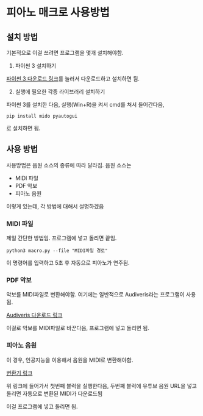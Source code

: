 # 피아노 매크로 사용방법

## 설치 방법
기본적으로 이걸 쓰려면 프로그램을 몇개 설치해야함.
1. 파이썬 3 설치하기

[파이썬 3 다운로드 링크](https://www.python.org/ftp/python/3.11.5/python-3.11.5-amd64.exe)를 눌러서 다운로드하고 설치하면 됨.

2. 실행에 필요한 각종 라이브러리 설치하기

파이썬 3를 설치한 다음, 실행(Win+R)을 켜서 cmd를 쳐서 들어간다음,

```
pip install mido pyautogui
```
로 설치하면 됨.

## 사용 방법

사용방법은 음원 소스의 종류에 따라 달라짐.
음원 소스는
- MIDI 파일
- PDF 악보
- 피아노 음원

이렇게 있는데, 각 방법에 대해서 설명하겠음

### MIDI 파일

제일 간단한 방법임. 프로그램에 넣고 돌리면 끝임.
```
python3 macro.py --file "MIDI파일 경로"
```

이 명령어를 입력하고 5초 후 자동으로 피아노가 연주됨.

### PDF 악보

악보를 MIDI파일로 변환해야함. 여기에는 일반적으로 Audiveris라는 프로그램이 사용됨.

[Audiveris 다운로드 링크](https://github.com/Audiveris/audiveris/releases/download/5.3.1/Audiveris_Setup-5.3.1-windows-x86_64.exe)

이걸로 악보를 MIDI파일로 바꾼다음, 프로그램에 넣고 돌리면 됨.

### 피아노 음원

이 경우, 인공지능을 이용해서 음원을 MIDI로 변환해야함.

[변환기 링크](https://colab.research.google.com/drive/1eL7XaiPQ4crfKMv2QLd-MLcedqjAywN3)

위 링크에 들어가서 첫번째 블럭을 실행한다음, 두번째 블럭에 유튜브 음원 URL을 넣고 돌리면 자동으로 변환된 MIDI가 다운로드됨

이걸 프로그램에 넣고 돌리면 됨.